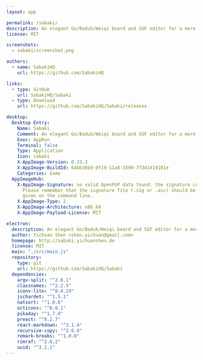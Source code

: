 ```yaml
---
layout: app

permalink: /sabaki/
description: An elegant Go/Baduk/Weiqi board and SGF editor for a more civilized age.
license: MIT

screenshots:
  - sabaki/screenshot.png

authors:
  - name: SabakiHQ
    url: https://github.com/SabakiHQ

links:
  - type: GitHub
    url: SabakiHQ/Sabaki
  - type: Download
    url: https://github.com/SabakiHQ/Sabaki/releases

desktop:
  Desktop Entry:
    Name: Sabaki
    Comment: An elegant Go/Baduk/Weiqi board and SGF editor for a more civilized age.
    Exec: AppRun
    Terminal: false
    Type: Application
    Icon: sabaki
    X-AppImage-Version: 0.33.3
    X-AppImage-BuildId: 64bb36b0-0f19-11a8-3590-7f3d1419101e
    Categories: Game
  AppImageHub:
    X-AppImage-Signature: no valid OpenPGP data found. the signature could not be verified.
      Please remember that the signature file (.sig or .asc) should be the first file
      given on the command line.
    X-AppImage-Type: 2
    X-AppImage-Architecture: x86_64
    X-AppImage-Payload-License: MIT

electron:
  description: An elegant Go/Baduk/Weiqi board and SGF editor for a more civilized age.
  author: Yichuan Shen <shen.yichuan@gmail.com>
  homepage: http://sabaki.yichuanshen.de
  license: MIT
  main: "./src/main.js"
  repository:
    type: git
    url: https://github.com/SabakiHQ/Sabaki
  dependencies:
    argv-split: "^2.0.1"
    classnames: "^2.2.5"
    iconv-lite: "^0.4.19"
    jschardet: "^1.5.1"
    natsort: "^1.0.6"
    octicons: "^6.0.1"
    pikaday: "^1.7.0"
    preact: "^8.2.7"
    react-markdown: "^3.1.4"
    recursive-copy: "^2.0.8"
    remark-breaks: "^1.0.0"
    rimraf: "^2.6.2"
    uuid: "^3.2.1"
---
```

